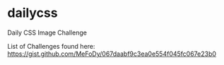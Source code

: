 # dailycss
Daily CSS Image Challenge

List of Challenges found here: https://gist.github.com/MeFoDy/067daabf9c3ea0e554f045fc067e23b0
